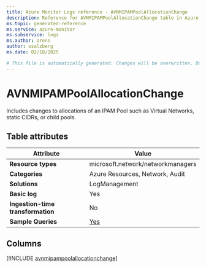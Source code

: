 ```yaml
---
title: Azure Monitor Logs reference - AVNMIPAMPoolAllocationChange
description: Reference for AVNMIPAMPoolAllocationChange table in Azure Monitor Logs.
ms.topic: generated-reference
ms.service: azure-monitor
ms.subservice: logs
ms.author: orens
author: osalzberg
ms.date: 02/18/2025

# This file is automatically generated. Changes will be overwritten. Do not change this file directly.
---
```


# AVNMIPAMPoolAllocationChange

Includes changes to allocations of an IPAM Pool such as Virtual Networks, static CIDRs, or child pools.


## Table attributes

|Attribute|Value|
|---|---|
|**Resource types**|microsoft.network/networkmanagers|
|**Categories**|Azure Resources, Network, Audit|
|**Solutions**| LogManagement|
|**Basic log**|Yes|
|**Ingestion-time transformation**|No|
|**Sample Queries**|[Yes](/azure/azure-monitor/reference/queries/avnmipampoolallocationchange)|



## Columns
  
[!INCLUDE [avnmipampoolallocationchange](~/reusable-content/ce-skilling/azure/includes/azure-monitor/reference/tables/avnmipampoolallocationchange-include.md)]

